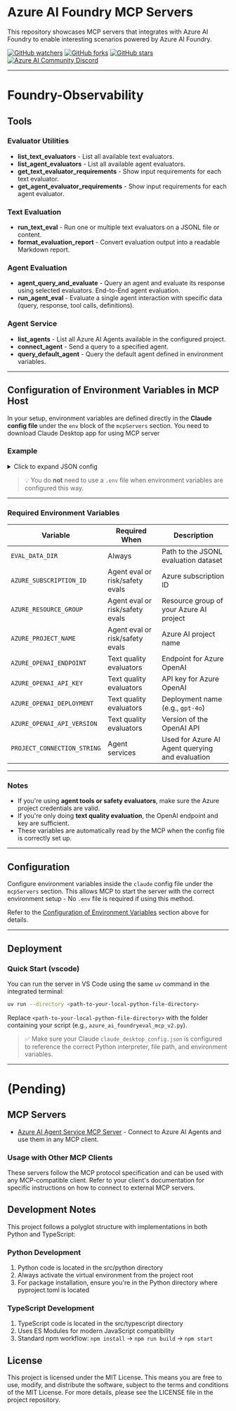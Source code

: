 # Azure AI Foundry MCP Servers

This repository showcases MCP servers that integrates with Azure AI Foundry to enable interesting scenarios powered by Azure AI Foundry.

[![GitHub watchers](https://img.shields.io/github/watchers/azure-ai-foundry/mcp-foundry.svg?style=social&label=Watch)](https://github.com/azure-ai-foundry/mcp-foundry/watchers)
[![GitHub forks](https://img.shields.io/github/forks/azure-ai-foundry/mcp-foundry.svg?style=social&label=Fork)](https://github.com/azure-ai-foundry/mcp-foundry/fork)
[![GitHub stars](https://img.shields.io/github/stars/azure-ai-foundry/mcp-foundry?style=social&label=Star)](https://github.com/azure-ai-foundry/mcp-foundry/stargazers)
[![Azure AI Community Discord](https://dcbadge.vercel.app/api/server/ByRwuEEgH4)](https://discord.gg/REmjGvvFpW)

---

# Foundry-Observability
## Tools

### Evaluator Utilities
- **list_text_evaluators** - List all available text evaluators.
- **list_agent_evaluators** - List all available agent evaluators.
- **get_text_evaluator_requirements** - Show input requirements for each text evaluator.
- **get_agent_evaluator_requirements** - Show input requirements for each agent evaluator.

### Text Evaluation
- **run_text_eval** - Run one or multiple text evaluators on a JSONL file or content.
- **format_evaluation_report** - Convert evaluation output into a readable Markdown report.

### Agent Evaluation
- **agent_query_and_evaluate** - Query an agent and evaluate its response using selected evaluators. End-to-End agent evaluation.
- **run_agent_eval** - Evaluate a single agent interaction with specific data (query, response, tool calls, definitions).

### Agent Service
- **list_agents** - List all Azure AI Agents available in the configured project.
- **connect_agent** - Send a query to a specified agent.
- **query_default_agent** - Query the default agent defined in environment variables.

---

## Configuration of Environment Variables in MCP Host
In your setup, environment variables are defined directly in the **Claude config file** under the `env` block of the `mcpServers` section. You need to download Claude Desktop app for using MCP server

### Example
<details>
<summary>Click to expand JSON config</summary>

```json
{
  "mcpServers": {
    "azure-ai-foundry": {
      "command": "C:\\Users\\<user_name>\\.venv\\Scripts\\python.exe",
      "args": [
        "path/to/<filename>.py"
      ],
      "env": {
        "EVAL_DATA_DIR": "path/to/eval/",
        "AZURE_SUBSCRIPTION_ID": "",
        "AZURE_RESOURCE_GROUP": "",
        "AZURE_PROJECT_NAME": "",
        "AZURE_OPENAI_ENDPOINT": "",
        "AZURE_OPENAI_API_KEY": "",
        "AZURE_OPENAI_DEPLOYMENT": "",
        "AZURE_OPENAI_API_VERSION": "",
        "PROJECT_CONNECTION_STRING": ""
      }
    }
  }
}
```

</details>

> 💡 You do **not** need to use a `.env` file when environment variables are configured this way.

---

### Required Environment Variables
| **Variable**                | **Required When**               | **Description**                                 |
| --------------------------- | ------------------------------- | ----------------------------------------------- |
| `EVAL_DATA_DIR`             | Always                          | Path to the JSONL evaluation dataset            |
| `AZURE_SUBSCRIPTION_ID`     | Agent eval or risk/safety evals | Azure subscription ID                           |
| `AZURE_RESOURCE_GROUP`      | Agent eval or risk/safety evals | Resource group of your Azure AI project         |
| `AZURE_PROJECT_NAME`        | Agent eval or risk/safety evals | Azure AI project name                           |
| `AZURE_OPENAI_ENDPOINT`     | Text quality evaluators         | Endpoint for Azure OpenAI                       |
| `AZURE_OPENAI_API_KEY`      | Text quality evaluators         | API key for Azure OpenAI                        |
| `AZURE_OPENAI_DEPLOYMENT`   | Text quality evaluators         | Deployment name (e.g., `gpt-4o`)                |
| `AZURE_OPENAI_API_VERSION`  | Text quality evaluators         | Version of the OpenAI API                       |
| `PROJECT_CONNECTION_STRING` | Agent services                  | Used for Azure AI Agent querying and evaluation |

---

### Notes

* If you're using **agent tools or safety evaluators**, make sure the Azure project credentials are valid.
* If you're only doing **text quality evaluation**, the OpenAI endpoint and key are sufficient.
* These variables are automatically read by the MCP when the config file is correctly set up.
  
---

## Configuration

Configure environment variables inside the `claude` config file under the `mcpServers` section. This allows MCP to start the server with the correct environment setup - No `.env` file is required if using this method.

Refer to the [Configuration of Environment Variables](#configuration-of-environment-variables-in-mcp-host) section above for details.

---

## Deployment

### Quick Start (vscode)

You can  run the server in VS Code using the same `uv` command in the integrated terminal:

```bash
uv run --directory <path-to-your-local-python-file-directory>
```

Replace `<path-to-your-local-python-file-directory>` with the folder containing your script (e.g., `azure_ai_foundryeval_mcp_v2.py`).

> ✅ Make sure your Claude `claude_desktop_config.json` is configured to reference the correct Python interpreter, file path, and environment variables.

---

# (Pending)
## MCP Servers

- [Azure AI Agent Service MCP Server](./azure-ai-agent-service-mcp-server/README.md) - Connect to Azure AI Agents and use them in any MCP client.

### Usage with Other MCP Clients

These servers follow the MCP protocol specification and can be used with any MCP-compatible client. Refer to your client's documentation for specific instructions on how to connect to external MCP servers.

## Development Notes

This project follows a polyglot structure with implementations in both Python and TypeScript:

### Python Development

1. Python code is located in the src/python directory
2. Always activate the virtual environment from the project root
3. For package installation, ensure you're in the Python directory where pyproject.toml is located

### TypeScript Development

1. TypeScript code is located in the src/typescript directory
2. Uses ES Modules for modern JavaScript compatibility
3. Standard npm workflow: `npm install` → `npm run build` → `npm start`

## License

This project is licensed under the MIT License. This means you are free to use, modify, and distribute the software, subject to the terms and conditions of the MIT License. For more details, please see the LICENSE file in the project repository.
